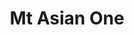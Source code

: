 ---
layout: place
title: "Mt Asian One"
permalink: /colorado/loveland/mt-asian-one.html
stateAbbr: CO
stateName: Colorado
cityName: Loveland
place_id: ChIJeUi8t_xTaYcRVZtkONiToCE
photos:
  - name: >-
      places/ChIJeUi8t_xTaYcRVZtkONiToCE/photos/AeeoHcLGYujXT5Iay7YIZQSbtzc62E10cV-0-is8ct61when_XYQW_PZIYJrV7udXn5BDx7SxCGTJNK8k7sHfow0mN4YNYjfyOkzYdCf4155ShGeDLt-ynAJ-TpbIvigoND-msHbCiO8BSzjxJCXYTtCJYViCgoUCncrPvio0O7pPZFfJVZmVkufeE_zd7-Y9XjF-Cq0GwAyNbhWcV4XseBYTfyL8e4pRP3iOMObx61OTWx8osqdBM5WnwtIvwNMBRYSrNtFQU7aSihXo3Zu4tahSdzbWT37kqO2LFOzL9cEwVkSvA
    widthPx: 4032
    heightPx: 3024
    authorAttributions:
      - displayName: Mt Asian One
        uri: https://maps.google.com/maps/contrib/108876905414725155737
        photoUri: >-
          https://lh3.googleusercontent.com/a-/ALV-UjXDcCNB8DXsyYMY6XajEf1JfBmm77ctc32XncMKW6J8BZ_2FnA=s100-p-k-no-mo
    flagContentUri: >-
      https://www.google.com/local/imagery/report/?cb_client=maps_api_places.places_api&image_key=!1e10!2sAF1QipNWIFCq8cIDA4CpdgafIQHn_B_n51sk942CPizw&hl=en-US
    googleMapsUri: >-
      https://www.google.com/maps/place//data=!3m4!1e2!3m2!1sAF1QipNWIFCq8cIDA4CpdgafIQHn_B_n51sk942CPizw!2e10!4m2!3m1!1s0x876953fcb7bc4879:0x21a093d838649b55
  - name: >-
      places/ChIJeUi8t_xTaYcRVZtkONiToCE/photos/AeeoHcLMrRi8W7RbwlmdA6sRDmj0ddlnRH_oLKrOoXGTjyEnsN702ZEDHH_KjpuQ34-JURM3SbBZS06hs_0RsGUckSXVyyufOnFcDxEZnWvvFhua7sgODwxFoZZJvZJxoUOITANtzokheHtvSwbiUvpQlLuVQWL4AtwAo8cH325sQOJo7sQ6XcJgHz5F6D26Uv_0gF-H-PPbdmjMKcpsELndKgsCWdloCB-JiYtkViCI5rp1hZq0-PGz2z5jeB5zZOtAiE6lIHQgDVhqDjlYzsEzLw_hZ14ExrDMd1swBZ1Mcjbidw
    widthPx: 4032
    heightPx: 3024
    authorAttributions:
      - displayName: Mt Asian One
        uri: https://maps.google.com/maps/contrib/108876905414725155737
        photoUri: >-
          https://lh3.googleusercontent.com/a-/ALV-UjXDcCNB8DXsyYMY6XajEf1JfBmm77ctc32XncMKW6J8BZ_2FnA=s100-p-k-no-mo
    flagContentUri: >-
      https://www.google.com/local/imagery/report/?cb_client=maps_api_places.places_api&image_key=!1e10!2sAF1QipOIEM1B1vEkTvumd7ZiFGxmFsF-SXAU81bjCvQy&hl=en-US
    googleMapsUri: >-
      https://www.google.com/maps/place//data=!3m4!1e2!3m2!1sAF1QipOIEM1B1vEkTvumd7ZiFGxmFsF-SXAU81bjCvQy!2e10!4m2!3m1!1s0x876953fcb7bc4879:0x21a093d838649b55
  - name: >-
      places/ChIJeUi8t_xTaYcRVZtkONiToCE/photos/AeeoHcKcHnXeF9WUQ9-r83QKAaTVAAd7irh8G2I509IzGqZcbPK2KTw-X4Xl3GnEEMFUcO0kVq8jImq7xhPoUdpqNj3aFO0opZi2_p84pyM4g7jO4S8JBu-ZwEf1ukFjaqtTDPrgIib5bzfXbSL7xrFBzFNdW6RlF4DJ1Kywr16Jju_A34n3_uqiWOxBqNdWFBAJu09yeX_i36IoglJBcvXFv_RBJW_RVlLpTkTC6Y6whLF7gobLtPEL5fvSSbyaLA_3p2P1fQAZ7Ng5dr3sP_prfoXtWgrepic4Z2EVG2oigG_NBg
    widthPx: 4032
    heightPx: 2269
    authorAttributions:
      - displayName: Mt Asian One
        uri: https://maps.google.com/maps/contrib/108876905414725155737
        photoUri: >-
          https://lh3.googleusercontent.com/a-/ALV-UjXDcCNB8DXsyYMY6XajEf1JfBmm77ctc32XncMKW6J8BZ_2FnA=s100-p-k-no-mo
    flagContentUri: >-
      https://www.google.com/local/imagery/report/?cb_client=maps_api_places.places_api&image_key=!1e10!2sAF1QipOfpD26yXI-OUz6J3AHQ_n0nap3QTe4mNB3Bjg1&hl=en-US
    googleMapsUri: >-
      https://www.google.com/maps/place//data=!3m4!1e2!3m2!1sAF1QipOfpD26yXI-OUz6J3AHQ_n0nap3QTe4mNB3Bjg1!2e10!4m2!3m1!1s0x876953fcb7bc4879:0x21a093d838649b55
  - name: >-
      places/ChIJeUi8t_xTaYcRVZtkONiToCE/photos/AeeoHcI2-_Sko8rihxmRzzVDYCeQYrIv7k5I5gKIzX8y3Hf8_0LvNuNt27s9yD9wVFOKlE-6KZocD2Ad3uyn-qt2aa48M44idMFz-M3u2mLuqJ4dOcJtlnKN8NYJfRAEWZzJ3SfpT4v1-F_aV6TYpl0LDTn30jCkZRVUumet9fnDnhqzJXwkqxf-hMlczhZi1-fSBbbznFIKcxoNAssZW3hH7e0JY_7ILCkTcXb6fd6hCvbLDZqFJU7tEEXLdJZt8Zq5-jkIbLig4X4sKf5GtHwm1dUTdRdEbjNYgubk251uMBnywQ
    widthPx: 4032
    heightPx: 3024
    authorAttributions:
      - displayName: Mt Asian One
        uri: https://maps.google.com/maps/contrib/108876905414725155737
        photoUri: >-
          https://lh3.googleusercontent.com/a-/ALV-UjXDcCNB8DXsyYMY6XajEf1JfBmm77ctc32XncMKW6J8BZ_2FnA=s100-p-k-no-mo
    flagContentUri: >-
      https://www.google.com/local/imagery/report/?cb_client=maps_api_places.places_api&image_key=!1e10!2sAF1QipPc88rlv5LPj3fRvLfyP4tiLFuuvrotHTHziVVb&hl=en-US
    googleMapsUri: >-
      https://www.google.com/maps/place//data=!3m4!1e2!3m2!1sAF1QipPc88rlv5LPj3fRvLfyP4tiLFuuvrotHTHziVVb!2e10!4m2!3m1!1s0x876953fcb7bc4879:0x21a093d838649b55
  - name: >-
      places/ChIJeUi8t_xTaYcRVZtkONiToCE/photos/AeeoHcI621cA_CiSDXiJTTFiaYRWXBJN-vXKOgsAJJ-hqAQnu3Ccm4wSeZQ-MWvc6jKwnozO2AbQMkuLL5MiXkoB35vmNbf2-qUNRkQt88__BsUligcDb0aNWD_KAIEpUoi9dYsvk28OnzL6z9hLGX2Lodq0e3DraIObGOrsgqg96Zd5uWYff7jA89uzu1CaR37DOW72pDdoe3DCodNdOQpXw1TnatNtuMJIwDX9VcKO1V5dXAxwiFHX9Ix4HFVU_e7thaOXdUONTF21OHxWY0KkoW1BfEQL9zhNsYepaNOmkkMHuw
    widthPx: 4032
    heightPx: 3024
    authorAttributions:
      - displayName: Mt Asian One
        uri: https://maps.google.com/maps/contrib/108876905414725155737
        photoUri: >-
          https://lh3.googleusercontent.com/a-/ALV-UjXDcCNB8DXsyYMY6XajEf1JfBmm77ctc32XncMKW6J8BZ_2FnA=s100-p-k-no-mo
    flagContentUri: >-
      https://www.google.com/local/imagery/report/?cb_client=maps_api_places.places_api&image_key=!1e10!2sAF1QipPvAVqtAFCEYYLAwu6NHWMqkuRaSUdI81Va0aIK&hl=en-US
    googleMapsUri: >-
      https://www.google.com/maps/place//data=!3m4!1e2!3m2!1sAF1QipPvAVqtAFCEYYLAwu6NHWMqkuRaSUdI81Va0aIK!2e10!4m2!3m1!1s0x876953fcb7bc4879:0x21a093d838649b55
  - name: >-
      places/ChIJeUi8t_xTaYcRVZtkONiToCE/photos/AeeoHcJeshnFlB5lZW93I9ld3lQ6xB610_VxT4HEoI4HZvlvp2VnGkrNADOW8WRykiUnteOc2eNL1q5JeMDSi6YXTA9eQmfe8gRqmH-2rmv9lUjL2hWJBrGkkP9EJnJhn3oCOCUeFVSUIjrSeAh2Tffl3qxlE73xBnUDuR5DuiKW-dZsTMdgkU8m9k5HoExq3rH-grwaogh6_vj1PNijpPpZjKT2tMZ99BsCFNxgkAe3r6k3S_bv14VmxF9R3vmYqbwE1HWbJHcN471kcfCd741UKa3iuCaaZDlFXRfcg5cbJfFaZ1OVGCkPsPQ-qkcKkojgR7SrrOF_jw5je_XMlcSchtDxOusgbHUB4yvmciUEEqhsw0UjvBh7YyyHDsXsXeKNx21Dpv53d_XfCRwBjUd3xRuNkaCjP2SWkY9qw8xoTjLOdXc
    widthPx: 4032
    heightPx: 3024
    authorAttributions:
      - displayName: Sokserey Tao
        uri: https://maps.google.com/maps/contrib/112708350766974325448
        photoUri: >-
          https://lh3.googleusercontent.com/a-/ALV-UjVpKrkuM_ZrG_LBi6vDYAuQ-BMXhGsQo3oZnZYowPQKII-u__nQ=s100-p-k-no-mo
    flagContentUri: >-
      https://www.google.com/local/imagery/report/?cb_client=maps_api_places.places_api&image_key=!1e10!2sCIHM0ogKEICAgMCAquKN0wE&hl=en-US
    googleMapsUri: >-
      https://www.google.com/maps/place//data=!3m4!1e2!3m2!1sCIHM0ogKEICAgMCAquKN0wE!2e10!4m2!3m1!1s0x876953fcb7bc4879:0x21a093d838649b55
  - name: >-
      places/ChIJeUi8t_xTaYcRVZtkONiToCE/photos/AeeoHcLFtFaxDk18hJVJneoIQy8csdFdV2DzrG0dn4EvHOa2mDLrim0atkffL0hALWe_v9c1dR1UWd7JvSnyhJMGyjp2MHWG3AKEoVVZUhgfLicyuQzQOi3NrDj_pOEFQ-sTDdLKpbd0nkXxlD8sPATyNjVXxs_7MZPp98Pq-Ee2PgWgqfYHmQ-viSKsnUmjp85-mBwZBpz7TbNsUHsbJav7_nGu-FoCf6wMLd4KeJTe3awcvt5Py8Aw2QkPHkwWVrlBSXioraegtYTzvYSylsvE02cYJxWIUKvyMa6rR0Rmla-_gw
    widthPx: 3024
    heightPx: 4032
    authorAttributions:
      - displayName: Mt Asian One
        uri: https://maps.google.com/maps/contrib/108876905414725155737
        photoUri: >-
          https://lh3.googleusercontent.com/a-/ALV-UjXDcCNB8DXsyYMY6XajEf1JfBmm77ctc32XncMKW6J8BZ_2FnA=s100-p-k-no-mo
    flagContentUri: >-
      https://www.google.com/local/imagery/report/?cb_client=maps_api_places.places_api&image_key=!1e10!2sAF1QipMrhxdY1-ac9uROZWKrWkeMrXFFQKpk0X870LPG&hl=en-US
    googleMapsUri: >-
      https://www.google.com/maps/place//data=!3m4!1e2!3m2!1sAF1QipMrhxdY1-ac9uROZWKrWkeMrXFFQKpk0X870LPG!2e10!4m2!3m1!1s0x876953fcb7bc4879:0x21a093d838649b55
  - name: >-
      places/ChIJeUi8t_xTaYcRVZtkONiToCE/photos/AeeoHcIHh8P0VArveQB_xmGdd8OGHsP-UYsd6a-2WYy1sRz7XVeo91ygqnSOfAMK6yA91c_FAKloKMNGlPwamYAHpEMH92iAUWM5a_SnoWzF4vRNOXGvZALZqGWIbx1rbKDnXotAgNEzS9LNs4k8Hm20nzxgladBFURQXDiK93yhjkLdc6XB7E-h22wN8yXaoi_mR7iP235JU1pjTzdqrrF9YZLaGZWnSOYb3R1qBHKt4gu3lUeZO1p0NDua6BHxUuOlb0XYjlpYG2LT0XhV_T00nIA7Puqede11hCjdyMNkCD_zhg
    widthPx: 4032
    heightPx: 3024
    authorAttributions:
      - displayName: Mt Asian One
        uri: https://maps.google.com/maps/contrib/108876905414725155737
        photoUri: >-
          https://lh3.googleusercontent.com/a-/ALV-UjXDcCNB8DXsyYMY6XajEf1JfBmm77ctc32XncMKW6J8BZ_2FnA=s100-p-k-no-mo
    flagContentUri: >-
      https://www.google.com/local/imagery/report/?cb_client=maps_api_places.places_api&image_key=!1e10!2sAF1QipMQturRpdIJlLdCnpqd5qUT-Y3DunlaQQzE9Ja7&hl=en-US
    googleMapsUri: >-
      https://www.google.com/maps/place//data=!3m4!1e2!3m2!1sAF1QipMQturRpdIJlLdCnpqd5qUT-Y3DunlaQQzE9Ja7!2e10!4m2!3m1!1s0x876953fcb7bc4879:0x21a093d838649b55
  - name: >-
      places/ChIJeUi8t_xTaYcRVZtkONiToCE/photos/AeeoHcIgcLNFbvUI5KaoOCmQ1O79Se8IlxAQQDny3dnvj0prqDPi846q3UXmFqQpaUjyWorFGGkLzGe8dY-Ihvi7Zhn30-ssyOwnoXQYwfk9ckXPj1dVIFy9ctVlqTlELGKHDd-DThfMjYlzg5WhBG4vRB1MoK83QZSaZjDx-99iBIk5iVcMxq1CLEsAUlctLlXTNcZdKiBe-C2nlQvdAwWqGXf9rQdg_2lNji9fpQfmOep3v4jWFcVXk91nKhPrzXTDB28y8tG7x71UYtElVlPHQmbROJ-S6GjJdcyivwJOBK0OYMrDOXQsroYhl3R6XoVd94uHXXG0TsjMSn7rcFsnc2hK0nzn9u09aJAkvECXYi6ujcu9iz_-LXwSHdJN1deOTNraHs_23tuk6P9vpS9z-tnPtVilykWNDk4HgQKijGRd_sw
    widthPx: 4032
    heightPx: 3024
    authorAttributions:
      - displayName: Mister Lea
        uri: https://maps.google.com/maps/contrib/115786997643645546313
        photoUri: >-
          https://lh3.googleusercontent.com/a-/ALV-UjVdTYgdwasbOnrrvdBbfkOBi3CJPjgvLNm76LpWlgRECImbgedy=s100-p-k-no-mo
    flagContentUri: >-
      https://www.google.com/local/imagery/report/?cb_client=maps_api_places.places_api&image_key=!1e10!2sCIHM0ogKEICAgICbmdWyrAE&hl=en-US
    googleMapsUri: >-
      https://www.google.com/maps/place//data=!3m4!1e2!3m2!1sCIHM0ogKEICAgICbmdWyrAE!2e10!4m2!3m1!1s0x876953fcb7bc4879:0x21a093d838649b55
  - name: >-
      places/ChIJeUi8t_xTaYcRVZtkONiToCE/photos/AeeoHcKGxEer_VJUs9ScVwPuDYrBdoAlLoqvfWsPauoVoK7x5Jbp0jI2f3ylTOjfYkcLhJaW8qjtxk9wOnk4Dd-GEZXOGVN0M_6E_00AGNo31vkirTB-Mk4Q4KD737UFN9j0Vr-9NktwM18-rkPFYe_EXIHbEQlM15m1sWTnrxcaVSrLyc8b9tFAw5tJmIrqlEQm4HdAJ6bxxRvcwlT8Aj52-TxYqvvBq6Knn6Zsgvhb2mgMuJIwutH9mt2KBCWmdGyuA5mkYrcOB7VXDmnlZyvlDKpVoLstnD2GVx30N7NvaTic8y-vgcX2VpZ8kOAHCe-ZvEAyax4aKqHrjv9G3UqP5r3M9ce9cD5qFR-t2TTAy4GwATsa0LzVy_cNpE7Mm7ZpJDIfvIv-AythtWILcc9tEfjkM9jmGvnFo_MX7vlI-aYqhw
    widthPx: 4000
    heightPx: 3000
    authorAttributions:
      - displayName: Donna Davis
        uri: https://maps.google.com/maps/contrib/109405825364131228330
        photoUri: >-
          https://lh3.googleusercontent.com/a-/ALV-UjUw_jRreE_qRlB_45pzd4pOcQVoHKx2SZp1aQvYiqsWcxrGOzk=s100-p-k-no-mo
    flagContentUri: >-
      https://www.google.com/local/imagery/report/?cb_client=maps_api_places.places_api&image_key=!1e10!2sCIHM0ogKEICAgID3pNTIJg&hl=en-US
    googleMapsUri: >-
      https://www.google.com/maps/place//data=!3m4!1e2!3m2!1sCIHM0ogKEICAgID3pNTIJg!2e10!4m2!3m1!1s0x876953fcb7bc4879:0x21a093d838649b55
address: 1431 N Denver Ave, Loveland, CO 80538, USA
street: 1431 N Denver Ave
city: Loveland
state: CO
zip: '80538'
country: USA
neighborhood: null
latitude: '40.408220'
longitude: '-105.045687'
accessibility_options:
  wheelchairAccessibleParking: true
  wheelchairAccessibleEntrance: true
  wheelchairAccessibleRestroom: true
  wheelchairAccessibleSeating: true
business_status: OPERATIONAL
name: Mt Asian One
google_maps_links:
  directionsUri: >-
    https://www.google.com/maps/dir//''/data=!4m7!4m6!1m1!4e2!1m2!1m1!1s0x876953fcb7bc4879:0x21a093d838649b55!3e0
  placeUri: https://maps.google.com/?cid=2423099156393663317
  writeAReviewUri: >-
    https://www.google.com/maps/place//data=!4m3!3m2!1s0x876953fcb7bc4879:0x21a093d838649b55!12e1
  reviewsUri: >-
    https://www.google.com/maps/place//data=!4m4!3m3!1s0x876953fcb7bc4879:0x21a093d838649b55!9m1!1b1
  photosUri: >-
    https://www.google.com/maps/place//data=!4m3!3m2!1s0x876953fcb7bc4879:0x21a093d838649b55!10e5
primary_type: Asian Restaurant
opening_hours:
  regular: null
  current: null
secondary_opening_hours:
  regular:
    weekdayDescriptions: null
    type: null
  current:
    weekdayDescriptions: null
    type: null
phone: (970) 966-7611
price_level: PRICE_LEVEL_MODERATE
price_range: $10 &ndash; $20
rating: '4.6'
rating_count: 406
website: https://www.mtasianoneloveland.com/
description: null
reviews: null
parking_options: null
payment_options: null
allow_dogs: null
curbside_pickup: null
delivery: null
dine_in: null
good_for_children: null
good_for_groups: null
good_for_sports: null
live_music: null
menu_for_children: null
outdoor_seating: null
reservable: null
restroom: null
serves_beer: null
serves_breakfast: null
serves_brunch: null
serves_cocktails: null
serves_coffee: null
serves_dinner: null
serves_dessert: null
serves_lunch: null
serves_vegetarian_food: null
serves_wine: null
takeout: null

---